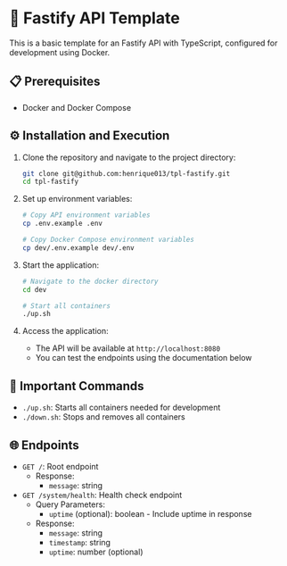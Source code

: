 # 🚀 Fastify API Template

This is a basic template for an Fastify API with TypeScript, configured for development using Docker.

## 📋 Prerequisites

- Docker and Docker Compose

## ⚙️ Installation and Execution

1. Clone the repository and navigate to the project directory:

   ```bash
   git clone git@github.com:henrique013/tpl-fastify.git
   cd tpl-fastify
   ```

2. Set up environment variables:

   ```bash
   # Copy API environment variables
   cp .env.example .env

   # Copy Docker Compose environment variables
   cp dev/.env.example dev/.env
   ```

3. Start the application:

   ```bash
   # Navigate to the docker directory
   cd dev

   # Start all containers
   ./up.sh
   ```

4. Access the application:
   - The API will be available at `http://localhost:8080`
   - You can test the endpoints using the documentation below

## 🔑 Important Commands

- `./up.sh`: Starts all containers needed for development
- `./down.sh`: Stops and removes all containers

## 🌐 Endpoints

- `GET /`: Root endpoint
  - Response:
    - `message`: string
- `GET /system/health`: Health check endpoint
  - Query Parameters:
    - `uptime` (optional): boolean - Include uptime in response
  - Response:
    - `message`: string
    - `timestamp`: string
    - `uptime`: number (optional)
